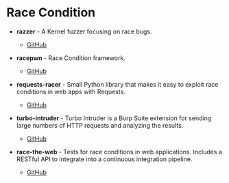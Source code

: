 # Race Condition

- **razzer** - A Kernel fuzzer focusing on race bugs.
  - [GitHub](https://github.com/compsec-snu/razzer)

- **racepwn** - Race Condition framework.
  - [GitHub](https://github.com/racepwn/racepwn)

- **requests-racer** - Small Python library that makes it easy to exploit race conditions in web apps with Requests.
  - [GitHub](https://github.com/nccgroup/requests-racer)

- **turbo-intruder** - Turbo Intruder is a Burp Suite extension for sending large numbers of HTTP requests and analyzing the results.
  - [GitHub](https://github.com/PortSwigger/turbo-intruder)

- **race-the-web** - Tests for race conditions in web applications. Includes a RESTful API to integrate into a continuous integration pipeline.
  - [GitHub](https://github.com/TheHackerDev/race-the-web)
